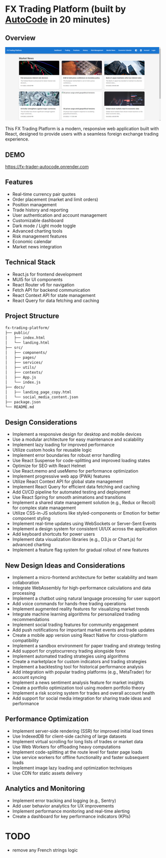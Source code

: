# FX Trading Platform (built by [AutoCode](https://autocode.work) in 20 minutes)

## Overview

![alt text](image.png)

This FX Trading Platform is a modern, responsive web application built with
React, designed to provide users with a seamless foreign exchange trading
experience.

## DEMO

https://fx-trader-autocode.onrender.com

## Features

-   Real-time currency pair quotes
-   Order placement (market and limit orders)
-   Position management
-   Trade history and reporting
-   User authentication and account management
-   Customizable dashboard
-   Dark mode / Light mode toggle
-   Advanced charting tools
-   Risk management features
-   Economic calendar
-   Market news integration

## Technical Stack

-   React.js for frontend development
-   MUI5 for UI components
-   React Router v6 for navigation
-   Fetch API for backend communication
-   React Context API for state management
-   React Query for data fetching and caching

## Project Structure

```
fx-trading-platform/
├── public/
│   ├── index.html
│   └── landing.html
├── src/
│   ├── components/
│   ├── pages/
│   ├── services/
│   ├── utils/
│   ├── contexts/
│   ├── App.js
│   └── index.js
├── docs/
│   ├── landing_page_copy.html
│   └── social_media_content.json
├── package.json
└── README.md
```

## Design Considerations

-   Implement a responsive design for desktop and mobile devices
-   Use a modular architecture for easy maintenance and scalability
-   Implement lazy loading for improved performance
-   Utilize custom hooks for reusable logic
-   Implement error boundaries for robust error handling
-   Use React Suspense for code-splitting and improved loading states
-   Optimize for SEO with React Helmet
-   Use React.memo and useMemo for performance optimization
-   Implement progressive web app (PWA) features
-   Utilize React Context API for global state management
-   Implement React Query for efficient data fetching and caching
-   Add CI/CD pipeline for automated testing and deployment
-   Use React Spring for smooth animations and transitions
-   Implement a shared state management solution (e.g., Redux or Recoil) for
    complex state management
-   Utilize CSS-in-JS solutions like styled-components or Emotion for better
    component styling
-   Implement real-time updates using WebSockets or Server-Sent Events
-   Implement a design system for consistent UI/UX across the application
-   Add keyboard shortcuts for power users
-   Implement data visualization libraries (e.g., D3.js or Chart.js) for
    advanced charting
-   Implement a feature flag system for gradual rollout of new features

## New Design Ideas and Considerations

-   Implement a micro-frontend architecture for better scalability and team
    collaboration
-   Integrate WebAssembly for high-performance calculations and data processing
-   Implement a chatbot using natural language processing for user support
-   Add voice commands for hands-free trading operations
-   Implement augmented reality features for visualizing market trends
-   Integrate machine learning algorithms for personalized trading
    recommendations
-   Implement social trading features for community engagement
-   Add push notifications for important market events and trade updates
-   Create a mobile app version using React Native for cross-platform
    compatibility
-   Implement a sandbox environment for paper trading and strategy testing
-   Add support for cryptocurrency trading alongside forex
-   Implement automated trading strategies using algorithms
-   Create a marketplace for custom indicators and trading strategies
-   Implement a backtesting tool for historical performance analysis
-   Add integration with popular trading platforms (e.g., MetaTrader) for
    account syncing
-   Implement a news sentiment analysis feature for market insights
-   Create a portfolio optimization tool using modern portfolio theory
-   Implement a risk scoring system for trades and overall account health
-   Add support for social media integration for sharing trade ideas and
    performance

## Performance Optimization

-   Implement server-side rendering (SSR) for improved initial load times
-   Use IndexedDB for client-side caching of large datasets
-   Implement virtual scrolling for long lists of trades or market data
-   Use Web Workers for offloading heavy computations
-   Implement code-splitting at the route level for faster page loads
-   Use service workers for offline functionality and faster subsequent loads
-   Implement image lazy loading and optimization techniques
-   Use CDN for static assets delivery

## Analytics and Monitoring

-   Implement error tracking and logging (e.g., Sentry)
-   Add user behavior analytics for UX improvements
-   Implement performance monitoring and real-time alerting
-   Create a dashboard for key performance indicators (KPIs)

# TODO

-   remove any French strings logic
